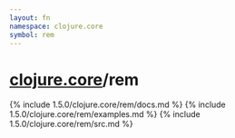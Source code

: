 ```yaml
---
layout: fn
namespace: clojure.core
symbol: rem
---
```


# [clojure.core](../)/rem

{% include 1.5.0/clojure.core/rem/docs.md %}
{% include 1.5.0/clojure.core/rem/examples.md %}
{% include 1.5.0/clojure.core/rem/src.md %}

